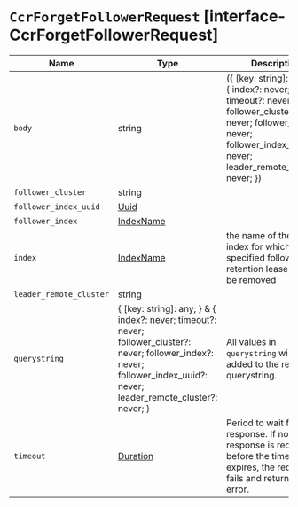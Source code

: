 # `CcrForgetFollowerRequest` [interface-CcrForgetFollowerRequest]

| Name | Type | Description |
| - | - | - |
| `body` | string | ({ [key: string]: any; } & { index?: never; timeout?: never; follower_cluster?: never; follower_index?: never; follower_index_uuid?: never; leader_remote_cluster?: never; }) | All values in `body` will be added to the request body. |
| `follower_cluster` | string | &nbsp; |
| `follower_index_uuid` | [Uuid](./Uuid.md) | &nbsp; |
| `follower_index` | [IndexName](./IndexName.md) | &nbsp; |
| `index` | [IndexName](./IndexName.md) | the name of the leader index for which specified follower retention leases should be removed |
| `leader_remote_cluster` | string | &nbsp; |
| `querystring` | { [key: string]: any; } & { index?: never; timeout?: never; follower_cluster?: never; follower_index?: never; follower_index_uuid?: never; leader_remote_cluster?: never; } | All values in `querystring` will be added to the request querystring. |
| `timeout` | [Duration](./Duration.md) | Period to wait for a response. If no response is received before the timeout expires, the request fails and returns an error. |
